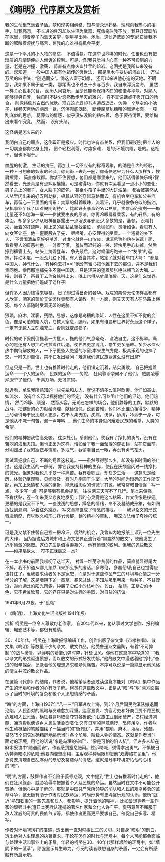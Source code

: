 # [《晦明》代序原文及赏析](https://www.vrrw.net/wx/14376.html)

我的生命里充满着矛盾。梦和现实相纠结，知与情永远扜格，理想向我热心的招手，叫我高翔， 不长进的性习却以生活为武器，死命拖住我不放。我只好双脚陷在泥里，仰着脖子向蓝天呆望，朝星星出神。矛盾，这创造悲剧的专家!它替我不断的酝酿着烦扰与痛苦，使我的心难得有机会平衡。

这是一个平凡的小人物的悲哀， 不值得提。在这举世鼎沸的时代，任谁也没有把琐屑的凡情随便向人倾诉的权利。可是，怪!我只觉得内心有一种不可抑制的力量，老是在冲撞，激荡， 简直有点像火山肚里的熔岩。这困扰是我所从来没有的。您知道， 一般中国人都有他祖传的渡世法， 那是麻木与妥协的混血儿， 万试万灵的四字诀：“随遇而安”。倘这人富于幻想， 还可以躲进他心造的天地。不瞒您，我如果不属于这一类， 那距离也不过五十步与百步。我自来浮沉尘海， 虽然一样关心世事兴替， 阅历人间哀乐，至少还能够保持内在的和谐与平静。对熟人能够谈笑自若， 独自时不缺少悠然散步半天的雅兴， 在不宜说话或不愿开口的场合， 则保持极其自然的缄默。现在这光景却有点远哉遥遥。仿佛一个静定的小池子，经卷天席地的飓风一括，沉滓兜底泛起， 断梗腐草乱糟糟的飘满水面。一腔乱麻似的思想， 葛藤似的情感，似乎没头没脑的粘结着， 急于要待清理，要给掏出来看个究竟， 然而， 没有头绪。

这怪病是怎么来的?

我明白自己的弱点，这倒霉正是报应。时代也许有点关系，但我们最好别把个人的一切病态都向它身上推， 图个轻松利落。时势多难， 是的;环境杌陧，是的。这相干，但也不相干。

血腥的刺激， 生活的挤压，再加上一切不应有的稀奇现象，的确是伟大的经验， 一种不可想像的奴隶的经验。你到街上去兜一圈，你奇怪这里为什么人那样多，挨肩擦背， 简直像蚁群。你禁不住要想，他们都是哪里来的，他们活得很快乐吗?骤然看去，光景真是有点熙熙攘攘。可是碰得巧，你就有幸运看见一点小小的变化; 男子头上的帽子，女人胁下的皮包， 甚至小孩子手里的大饼油条， 都会被突然从人丛里闪出来的好汉所劫掠，极其从容的穿越马路而去。有机会坐电车和公共汽车，再留心一下里面的情形：卖票的斜着眼珠，流着汗，几乎就像争夺似的揩油。投机事业早成了国难期间的特产，比起许多暴富的名公巨贾，卖票员的搜刮——那比量还不如沧海一粟——你就要由衷的原谅。你再冷眼看看乘客，有的轩昂，有的体面，却多多少少从眼神里暴露出一点淫欲与邪恶;大多数的是，萎顿， 没精打采，坐着的打瞌睡，刚上来的乱钻乱窜找坐位， 勇猛如豹，灵活如兔，看见有人向女客让座，他一歪屁股占了先， 咂咂嘴，心安理得的坐着。一个短褐的乡下人， 不曾看清车窗好好关着，对准它就是一口浓痰，淋漓尽致的粘在玻璃上面，看看旁人的厌恶神色，一时着了慌， 羞怯而迟钝的一笑，赶快用手心抹掉，然后擦到裤管上去。站头上挤着登车， 争先恐后，这时候偏巧跑来一个“友邦”的巡捕，挥动木棍，一股劲儿往下推，有人首当其冲，站定了就对着车门大骂： “都是中国人，神气什么， 有种你去打××!”他没有留心把他推下去的那位，并不是我们贵同胞。幸而那巡捕先生不懂中国话， 只是轻蔑的望着那张唾沫横飞的大嘴……哦，别看了，再看下去你会惊叫出来，晚上也得从梦里骇醒。天，这是什么世界，是什么力量把他们逼成了这样子!



但许多人因为钱得来容易， 日子却过得出奇的奢华。戏院的票价无论怎样高都有人欣赏，酒家的菜价无论怎样贵都有人请教。别一方面，则又天天有人在马路上横死。每个人都随时受着无常的威胁。

猥琐，麻木，淫亵，残酷，易怒，这像是鸟糟的染缸，人性在这里不知不觉的变色。像是可怕的陷人坑，它教人窒息，胀闷，如果有谁宣布世界将永远这个样子，一定有无数人立刻脑充血，否则就变成疯子。

时代的轮下照例倒拖着一大批人，拖的他们气息奄奄， 没法自主，这不稀罕。痛心的是还有人想把时代拉着往后退，使世界更加混乱，苍生更多磨难。多少水深火热中期待解放的人，一下子更坠入绝望的冰窖;本来生气虎虎，极其乐观的也摔了交，一时失却自信，禁不住发出疑问：难道我们这民族竟这么没有出息?

但这只是一面。世上也有推着时代走的，他们镇定沉着，结实勇敢， 自己把握着运命——个人的运命， 民族的运命——的舵， 狂风骤雨奈何不了他们， 威胁凌辱抑服不了他们， 千真万确，无可置疑。

就近看，单说我所熟知的一些先辈和友人，就说不清多么值得歆羡。他们如高山， 如流水， 没有什么可以摇撼他们的坚定， 没有什么可以阻止他们的活动。他们热情， 然而冷静、顽强， 然而从容。无论在怎样的场合，他们静静的工作，默默的战斗，把健康的心力献给真理，献给信仰。说到苦难，他们不比谁负担得少，精神上的虐待毋宁说比别人更多，若干人集穷困，疾病，伤悼，排挤，冷淡于一身，可是他从不喊一句苦，漏一声呻吟……他们生命的本身就闪耀着民族的希望，人类的希望。

他们的精神把我往高处吸， 往深处引。感谢他们，使我有了挣扎的勇气，没有在苦闷的海里灭顶。但也正因为这样，恰如给了我一面莹澈的穿衣镜，站在它面前，分明照出了我的瘦怯与惶惑。多泄气，我偷看自己一眼，再没有勇气抬头。

我试着拯救自己，不断的用着这枝笔。——虽然写得那么少，却没有长时间的停止过。这是我生活的一部份， 靠它我支持精神的生存，使我在灰颓里闪过一线挣扎的微光。但这对我也几乎是一种痛苦。我有着职业，却缺少生活——这意思是经历，体验乃至观察，见闻所及，有时几乎囿于斗室。大半的时间为琐碎的工作所支配，再加上感情和人事的磨折，能派给思索的也微乎其微。我常常暗自催促：写一点， 多少写一点! 可是等到有机会提笔， 往往两三天写不了几行。笔本来倔强，不肯伏贴，近一年来我又悲哀地发见：我的心灵竟是这么枯窘，作文倒像是桚逼。更糟的是我沉不下气，一些肤浅的思想，躁急的情绪，来不及凝结成形象，有如网鱼找到漏洞，争着往外跳跃， 写文章简直成了情感的排泄。——我以杂文的形式驱遣愤怒，而以散文的形式抒发忧郁，我的精神的瞀乱， 用这方法给了奇妙的统一。

可是我又禁不住替自己捏一把冷汗。偶然的机会，我曾从内地报纸上读到一位先生的大作， 因为据说后方城市和上海文艺界正流行着“飘飘然的散文”，使他发生了近乎愤激的感慨。这位先生是值得羡慕的， 他有愤慨的权利。但我的这些散文——如果是散文， 可不正就是这一类?

在一本小书的前面我唠叨了这半天， 衬着一堆芜杂贫弱的作品，简直就显得尾大不掉。我不知道从哪儿忽然飞来那么多的废话。多寒伧， 多蠢俗!我自己也觉得应该打住了。但我要求读者的不是宽恕，而是对于这些作品产生的环境与心情之一分半分的了解。这是墙阴下的一茎草，暴风过处，不知从哪里卷来一粒种子，不甘湮没，遂向远处的阳光雨露，伸展了它细小的枝叶的。苍白， 荏弱，正是它的本色，它不希冀欣赏，它的存在只是对生存的争取，对自然的抗议。

1941年6月23夜，于“孤岛”

( 《晦明》， 上海文化生活出版社1941年版)

赏析 柯灵是一位令人尊敬的老作家， 自30年代以来，他从事过文学创作、报刊编辑、电影艺术等，都很有成绩。

30、40年代，柯灵在上海做报纸编辑工作，创作出版了杂文集《市楼独唱》、散文集《晦明》等数量不少的杂文、散文作品。他受鲁迅杂文熏陶，有着“不可抑制”的战斗激情，以鲜明的爱憎讥弹时弊，针砭世风。像他在这篇序中写道的：“我以杂文的形式驱遣愤怒，而以散文的形式抒发忧郁。”他的散文中浸透着他“挣扎”奋进的艰辛探索，记录着他的理想追求和烦忧痛苦。本序可以说是一篇能显示他风格的情文并茂的散文作品。

在这篇《代序》的结尾，作者说，他希望读者通过读这篇序能对《晦明》集中作品产生的环境和作者的心有所了解。柯灵在这篇散文中，正是从“晦”与“明”两方面揭示了当时的环境的复杂和他个人思想情感的矛盾。

“晦”的方面，上海自1937年“八一三”日军进攻上海，到3个月后国民党军队撤退而沦陷，人民面对的黑暗与灾难愈加深重。达官显贵、贪官污吏和奸商巨贾不顾民族危难和人民死活，横征暴敛巧取豪夺穷奢极欲;而民族工业倒闭破产，农村经济凋蔽，通货膨胀使城乡人民生活急剧恶化;又有日军的肆意横行，恐怖屠杀。作者以他生动概括的笔触描绘了一幅当时的“街景图”，并用“猥琐，麻木，淫亵，残酷，易怒”5个词语准确精辟地揭示当时各个阶层、阶级人物的情态。这就是作者当时面对的环境，用他的话说“像是乌糟的染缸”，“像是可怕的陷人坑”，但许多人却在麻木妥协中“随遇而安”，作者感到窒息胀闷。控诉呐喊，须得拿出勇气，不惧被日伪特务暗杀的危险;他要向理想高翔，主客观种种局限却把他“双脚陷在泥里”，他急待要清理自己乱麻似的思想及葛藤似的情感。这就是时事环境带给他的心绪的“晦”。

“明”的方面，鼓舞作者不会陷于萎顿悲观。文中提到“世上也有推着时代走的”，他们在狂风骤雨、威胁凌辱中把握着个人及民族的命运。虽然当时在文中不可能公开赞扬，但他心中是了解的，那就是中国共产党所领导的军队和人民的艰卓英勇的革命斗争，这无疑有助于作者对民族命运、时局形势有更清醒乐观的认识。他所“就近”熟知钦羡的一些先辈和友人，都影响、提升着他的精神， 比如鲁迅等老一辈作家的顽强斗争;遭日本宪兵队逮捕的著名作家和文化人许广平、夏丐尊等不屈服于敌人淫威的可贵的民族气节等，都使作者更高更严要求自己，催促自己多写、精写。

作者对环境“晦明”的描述，透出他一直对时事民生的关切，对自身“晦明”的剖白，透出他对人生理想的执著探求。不论在怎样的时代与环境中，每个人可能都会面临与处理生活和事业上的矛盾。年轻的柯灵在30、40年代那样艰险的环境中，如“墙阴下的一茎草”，顽强显示其生命力。今天的读者联想自身的矛盾，一定会有所感触有所启示吧。

